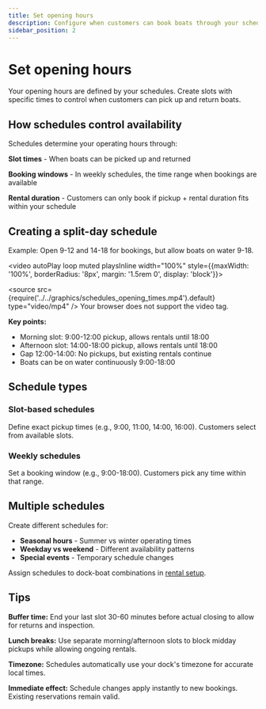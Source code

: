 ```yaml
---
title: Set opening hours
description: Configure when customers can book boats through your schedules
sidebar_position: 2
---
```


# Set opening hours

Your opening hours are defined by your schedules. Create slots with specific times to control when customers can pick up and return boats.

## How schedules control availability

Schedules determine your operating hours through:

**Slot times** - When boats can be picked up and returned

**Booking windows** - In weekly schedules, the time range when bookings are available

**Rental duration** - Customers can only book if pickup + rental duration fits within your schedule

## Creating a split-day schedule

Example: Open 9-12 and 14-18 for bookings, but allow boats on water 9-18.

<video autoPlay loop muted playsInline width="100%" style={{maxWidth: '100%', borderRadius: '8px', margin: '1.5rem 0', display: 'block'}}>

  <source src={require('../../graphics/schedules_opening_times.mp4').default} type="video/mp4" />
  Your browser does not support the video tag.
</video>

**Key points:**

- Morning slot: 9:00-12:00 pickup, allows rentals until 18:00
- Afternoon slot: 14:00-18:00 pickup, allows rentals until 18:00
- Gap 12:00-14:00: No pickups, but existing rentals continue
- Boats can be on water continuously 9:00-18:00

## Schedule types

### Slot-based schedules

Define exact pickup times (e.g., 9:00, 11:00, 14:00, 16:00). Customers select from available slots.

### Weekly schedules

Set a booking window (e.g., 9:00-18:00). Customers pick any time within that range.

## Multiple schedules

Create different schedules for:

- **Seasonal hours** - Summer vs winter operating times
- **Weekday vs weekend** - Different availability patterns
- **Special events** - Temporary schedule changes

Assign schedules to dock-boat combinations in [rental setup](/guides/settings/rental-setups/understanding-rental-setup).

## Tips

**Buffer time:** End your last slot 30-60 minutes before actual closing to allow for returns and inspection.

**Lunch breaks:** Use separate morning/afternoon slots to block midday pickups while allowing ongoing rentals.

**Timezone:** Schedules automatically use your dock's timezone for accurate local times.

**Immediate effect:** Schedule changes apply instantly to new bookings. Existing reservations remain valid.

